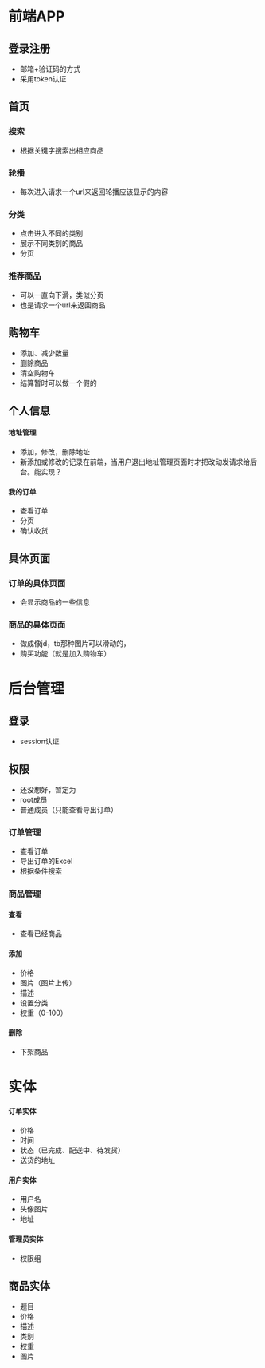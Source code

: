 # 前端APP

## 登录注册

- 邮箱+验证码的方式
- 采用token认证

## 首页

### 搜索

- 根据关键字搜索出相应商品

### 轮播

- 每次进入请求一个url来返回轮播应该显示的内容

### 分类

- 点击进入不同的类别
- 展示不同类别的商品
- 分页

### 推荐商品

- 可以一直向下滑，类似分页
- 也是请求一个url来返回商品

## 购物车

- 添加、减少数量
- 删除商品
- 清空购物车
- 结算暂时可以做一个假的

## 个人信息

#### 地址管理

- 添加，修改，删除地址
- 新添加或修改的记录在前端，当用户退出地址管理页面时才把改动发请求给后台。能实现？

#### 我的订单

- 查看订单
-  分页
- 确认收货

## 具体页面

### 订单的具体页面

- 会显示商品的一些信息

### 商品的具体页面

- 做成像jd，tb那种图片可以滑动的，
- 购买功能（就是加入购物车）

# 后台管理

## 登录

- session认证


## 权限

- 还没想好，暂定为
- root成员
- 普通成员（只能查看导出订单）

### 订单管理

- 查看订单
- 导出订单的Excel
- 根据条件搜索

### 商品管理

#### 查看

- 查看已经商品

#### 添加

- 价格
- 图片（图片上传）
- 描述
- 设置分类
- 权重（0-100）

#### 删除

- 下架商品

  

# 实体

#### 订单实体

- 价格
- 时间
- 状态（已完成、配送中、待发货）
- 送货的地址

#### 用户实体

- 用户名
- 头像图片
- 地址

#### 管理员实体

- 权限组

## 商品实体

- 题目
- 价格
- 描述
- 类别
- 权重
- 图片



# 